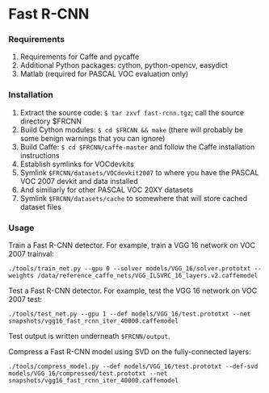 # Fast R-CNN

### Requirements

1. Requirements for Caffe and pycaffe
2. Additional Python packages: cython, python-opencv, easydict
3. Matlab (required for PASCAL VOC evaluation only)

### Installation

1. Extract the source code: `$ tar zxvf fast-rcnn.tgz`; call the source directory $FRCNN
2. Build Cython modules: `$ cd $FRCNN && make` (there will probably be some benign warnings that you can ignore)
3. Build Caffe: `$ cd $FRCNN/caffe-master` and follow the Caffe installation instructions
4. Establish symlinks for VOCdevkits
  1. Symlink `$FRCNN/datasets/VOCdevkit2007` to where you have the PASCAL VOC 2007 devkit and data installed
  2. And similiarly for other PASCAL VOC 20XY datasets
  3. Symlink `$FRCNN/datasets/cache` to somewhere that will store cached dataset files

### Usage

Train a Fast R-CNN detector. For example, train a VGG 16 network on VOC 2007 trainval:

```
./tools/train_net.py --gpu 0 --solver models/VGG_16/solver.prototxt --weights /data/reference_caffe_nets/VGG_ILSVRC_16_layers.v2.caffemodel
```

Test a Fast R-CNN detector. For example, test the VGG 16 network on VOC 2007 test:

```
./tools/test_net.py --gpu 1 --def models/VGG_16/test.prototxt --net snapshots/vgg16_fast_rcnn_iter_40000.caffemodel
```

Test output is written underneath `$FRCNN/output`.

Compress a Fast R-CNN model using SVD on the fully-connected layers:

```
./tools/compress_model.py --def models/VGG_16/test.prototxt --def-svd models/VGG_16/compressed/test.prototxt --net snapshots/vgg16_fast_rcnn_iter_40000.caffemodel
```

